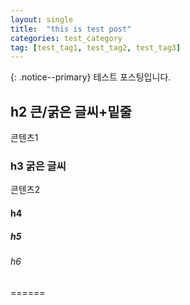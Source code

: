 ```yaml
---
layout: single
title:  "this is test post"
categories: test_category
tag: [test_tag1, test_tag2, test_tag3]
---
```

{: .notice--primary}
테스트 포스팅입니다.

## h2 큰/굵은 글씨+밑줄
콘텐츠1

### h3 굵은 글씨
콘텐츠2

#### h4
##### h5
###### h6
======

